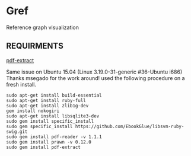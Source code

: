 # Gref
Reference graph visualization


## REQUIRMENTS
[pdf-extract](https://github.com/CrossRef/pdfextract)

Same issue on Ubuntu 15.04 (Linux 3.19.0-31-generic #36-Ubuntu i686)
Thanks msegado for the work around! used the following procedure on a fresh install.

    sudo apt-get install build-essential
    sudo apt-get install ruby-full
    sudo apt-get install zlib1g-dev
    gem install nokogiri
    sudo apt-get install libsqlite3-dev
    sudo gem install specific_install
    sudo gem specific_install https://github.com/EbookGlue/libsvm-ruby-swig.git
    sudo gem install pdf-reader -v 1.1.1
    sudo gem install prawn -v 0.12.0
    sudo gem install pdf-extract
